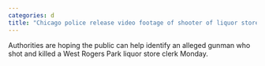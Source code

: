 ```yaml
---
categories: d
title: "Chicago police release video footage of shooter of liquor store clerk "
---
```

Authorities are hoping the public can help identify an alleged gunman who shot and killed a West Rogers Park liquor store clerk Monday.